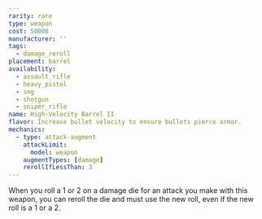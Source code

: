 ```yaml
---
rarity: rare
type: weapon
cost: 50000
manufacturer: ''
tags:
  - damage_reroll
placement: barrel
availability:
  - assault_rifle
  - heavy_pistol
  - smg
  - shotgun
  - sniper_rifle
name: High-Velocity Barrel II
flavor: Increase bullet velocity to ensure bullets pierce armor.
mechanics:
  - type: attack-augment
    attackLimit:
      model: weapon
    augmentTypes: [damage]
    rerollIfLessThan: 3
---
```

When you roll a 1 or 2 on a damage die for an attack you make with this weapon, you can reroll the die and must use the new roll, even if the new roll is a 1 or a 2.

